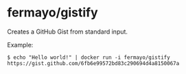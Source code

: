 # fermayo/gistify

Creates a GitHub Gist from standard input.

Example:

	$ echo "Hello world!" | docker run -i fermayo/gistify
	https://gist.github.com/6fb6e99572bd83c290694d4a8150067a


